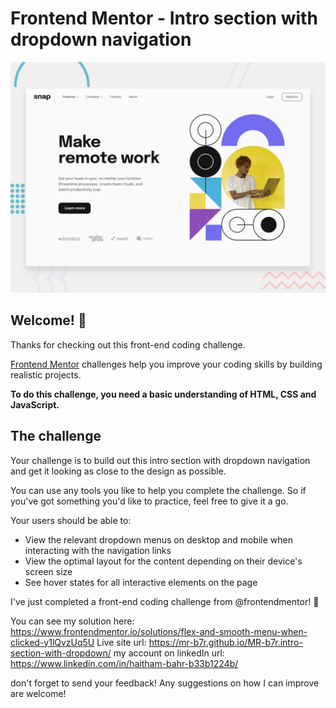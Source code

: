 # Frontend Mentor - Intro section with dropdown navigation

![Design preview for the Intro section with dropdown navigation coding challenge](./design/desktop-preview.jpg)

## Welcome! 👋

Thanks for checking out this front-end coding challenge.

[Frontend Mentor](https://www.frontendmentor.io) challenges help you improve your coding skills by building realistic projects.

**To do this challenge, you need a basic understanding of HTML, CSS and JavaScript.**

## The challenge

Your challenge is to build out this intro section with dropdown navigation and get it looking as close to the design as possible.

You can use any tools you like to help you complete the challenge. So if you've got something you'd like to practice, feel free to give it a go.

Your users should be able to:

- View the relevant dropdown menus on desktop and mobile when interacting with the navigation links
- View the optimal layout for the content depending on their device's screen size
- See hover states for all interactive elements on the page

I've just completed a front-end coding challenge from @frontendmentor! 🎉

You can see my solution here: https://www.frontendmentor.io/solutions/flex-and-smooth-menu-when-clicked-y1lQvzUq5U
Live site url: https://mr-b7r.github.io/MR-b7r.intro-section-with-dropdown/
my account on linkedIn url: https://www.linkedin.com/in/haitham-bahr-b33b1224b/

don't forget to send your feedback!
Any suggestions on how I can improve are welcome!
